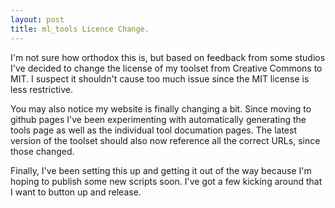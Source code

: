 ```yaml
---
layout: post
title: ml_tools Licence Change.
---
```


I'm not sure how orthodox this is, but based on feedback from some studios I've decided to change the license of my toolset from Creative Commons to MIT. I suspect it shouldn't cause too much issue since the MIT license is less restrictive.

You may also notice my website is finally changing a bit. Since moving to github pages I've been experimenting with automatically generating the tools page as well as the individual tool documation pages. The latest version of the toolset should also now reference all the correct URLs, since those changed.

Finally, I've been setting this up and getting it out of the way because I'm hoping to publish some new scripts soon. I've got a few kicking around that I want to button up and release.